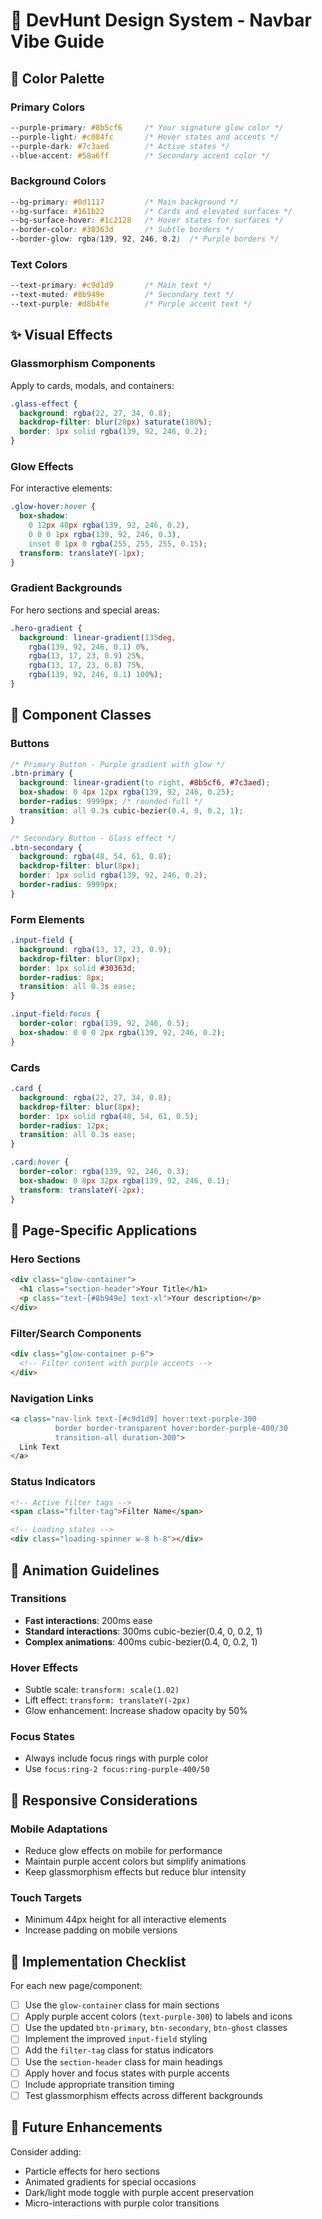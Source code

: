 # 🎨 DevHunt Design System - Navbar Vibe Guide

## 🌟 Color Palette

### Primary Colors
```css
--purple-primary: #8b5cf6     /* Your signature glow color */
--purple-light: #c084fc       /* Hover states and accents */
--purple-dark: #7c3aed        /* Active states */
--blue-accent: #58a6ff        /* Secondary accent color */
```

### Background Colors
```css
--bg-primary: #0d1117         /* Main background */
--bg-surface: #161b22         /* Cards and elevated surfaces */
--bg-surface-hover: #1c2128   /* Hover states for surfaces */
--border-color: #30363d       /* Subtle borders */
--border-glow: rgba(139, 92, 246, 0.2)  /* Purple borders */
```

### Text Colors
```css
--text-primary: #c9d1d9       /* Main text */
--text-muted: #8b949e         /* Secondary text */
--text-purple: #d8b4fe        /* Purple accent text */
```

## ✨ Visual Effects

### Glassmorphism Components
Apply to cards, modals, and containers:
```css
.glass-effect {
  background: rgba(22, 27, 34, 0.8);
  backdrop-filter: blur(20px) saturate(180%);
  border: 1px solid rgba(139, 92, 246, 0.2);
}
```

### Glow Effects
For interactive elements:
```css
.glow-hover:hover {
  box-shadow: 
    0 12px 40px rgba(139, 92, 246, 0.2),
    0 0 0 1px rgba(139, 92, 246, 0.3),
    inset 0 1px 0 rgba(255, 255, 255, 0.15);
  transform: translateY(-1px);
}
```

### Gradient Backgrounds
For hero sections and special areas:
```css
.hero-gradient {
  background: linear-gradient(135deg, 
    rgba(139, 92, 246, 0.1) 0%, 
    rgba(13, 17, 23, 0.9) 25%, 
    rgba(13, 17, 23, 0.8) 75%, 
    rgba(139, 92, 246, 0.1) 100%);
}
```

## 🎯 Component Classes

### Buttons
```css
/* Primary Button - Purple gradient with glow */
.btn-primary {
  background: linear-gradient(to right, #8b5cf6, #7c3aed);
  box-shadow: 0 4px 12px rgba(139, 92, 246, 0.25);
  border-radius: 9999px; /* rounded-full */
  transition: all 0.3s cubic-bezier(0.4, 0, 0.2, 1);
}

/* Secondary Button - Glass effect */
.btn-secondary {
  background: rgba(48, 54, 61, 0.8);
  backdrop-filter: blur(8px);
  border: 1px solid rgba(139, 92, 246, 0.2);
  border-radius: 9999px;
}
```

### Form Elements
```css
.input-field {
  background: rgba(13, 17, 23, 0.9);
  backdrop-filter: blur(8px);
  border: 1px solid #30363d;
  border-radius: 8px;
  transition: all 0.3s ease;
}

.input-field:focus {
  border-color: rgba(139, 92, 246, 0.5);
  box-shadow: 0 0 0 2px rgba(139, 92, 246, 0.2);
}
```

### Cards
```css
.card {
  background: rgba(22, 27, 34, 0.8);
  backdrop-filter: blur(8px);
  border: 1px solid rgba(48, 54, 61, 0.5);
  border-radius: 12px;
  transition: all 0.3s ease;
}

.card:hover {
  border-color: rgba(139, 92, 246, 0.3);
  box-shadow: 0 8px 32px rgba(139, 92, 246, 0.1);
  transform: translateY(-2px);
}
```

## 🎨 Page-Specific Applications

### Hero Sections
```html
<div class="glow-container">
  <h1 class="section-header">Your Title</h1>
  <p class="text-[#8b949e] text-xl">Your description</p>
</div>
```

### Filter/Search Components
```html
<div class="glow-container p-6">
  <!-- Filter content with purple accents -->
</div>
```

### Navigation Links
```html
<a class="nav-link text-[#c9d1d9] hover:text-purple-300 
          border border-transparent hover:border-purple-400/30
          transition-all duration-300">
  Link Text
</a>
```

### Status Indicators
```html
<!-- Active filter tags -->
<span class="filter-tag">Filter Name</span>

<!-- Loading states -->
<div class="loading-spinner w-8 h-8"></div>
```

## 🌈 Animation Guidelines

### Transitions
- **Fast interactions**: 200ms ease
- **Standard interactions**: 300ms cubic-bezier(0.4, 0, 0.2, 1)
- **Complex animations**: 400ms cubic-bezier(0.4, 0, 0.2, 1)

### Hover Effects
- Subtle scale: `transform: scale(1.02)`
- Lift effect: `transform: translateY(-2px)`
- Glow enhancement: Increase shadow opacity by 50%

### Focus States
- Always include focus rings with purple color
- Use `focus:ring-2 focus:ring-purple-400/50`

## 📱 Responsive Considerations

### Mobile Adaptations
- Reduce glow effects on mobile for performance
- Maintain purple accent colors but simplify animations
- Keep glassmorphism effects but reduce blur intensity

### Touch Targets
- Minimum 44px height for all interactive elements
- Increase padding on mobile versions

## 🎪 Implementation Checklist

For each new page/component:
- [ ] Use the `glow-container` class for main sections
- [ ] Apply purple accent colors (`text-purple-300`) to labels and icons
- [ ] Use the updated `btn-primary`, `btn-secondary`, `btn-ghost` classes
- [ ] Implement the improved `input-field` styling
- [ ] Add the `filter-tag` class for status indicators
- [ ] Use the `section-header` class for main headings
- [ ] Apply hover and focus states with purple accents
- [ ] Include appropriate transition timing
- [ ] Test glassmorphism effects across different backgrounds

## 🔮 Future Enhancements

Consider adding:
- Particle effects for hero sections
- Animated gradients for special occasions
- Dark/light mode toggle with purple accent preservation
- Micro-interactions with purple color transitions
